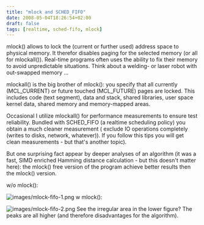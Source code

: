```yaml
---
title: "mlock and SCHED_FIFO"
date: 2008-05-04T18:26:54+02:00
draft: false
tags: [realtime, sched-fifo, mlock]
---
```


mlock() allows to lock the (current or further used) address space to physical
memory. It therefor disables paging for the selected memory (or all for
mlockall()). Real-time programs often uses the ability to fix their memory to
avoid unpredictable situations. Think about a welding- or laser robot with
out-swapped memory ...


mlockall() is the big brother of mlock(): you specify that all currently
(MCL\_CURRENT) or future touched (MCL\_FUTURE) pages are locked. This includes
code (text segment), data and stack, shared libraries, user space kernel data,
shared memory and memory-mapped areas.


Occasional I utilize mlockall() for performance measurements to ensure test
reliability. Bundled with SCHED\_FIFO (a realtime scheduling policy) you obtain
a much cleaner measurement ( exclude IO operations completely (writes to disks,
network, whatever)). If you follow this tips you will get clean measurements -
but that's another topic).


But one surprising fact appear by deeper analyses of an algorithm (it was a
fast, SIMD enriched Hamming distance calculation - but this doesn't matter
here): the mlock() free version of the program achieve better results then the
mlock() version.


w/o mlock():


![images/mlock-fifo-1.png](images/mlock-fifo-1.png)
w mlock():


![images/mlock-fifo-2.png](images/mlock-fifo-2.png)
See the irregular area in the lower figure? The peaks are all higher (and
therefore disadvantages for the algorithm).


